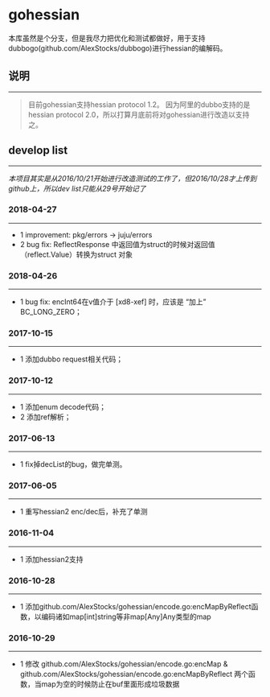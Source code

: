 # gohessian #
本库虽然是个分支，但是我尽力把优化和测试都做好，用于支持dubbogo(github.com/AlexStocks/dubbogo)进行hessian的编解码。

## 说明 ##
---
> 目前gohessian支持hessian protocol 1.2。
> 因为阿里的dubbo支持的是hessian protocol 2.0，所以打算月底前将对gohessian进行改造以支持之。

## develop list ##
---
*本项目其实是从2016/10/21开始进行改造测试的工作了，但2016/10/28才上传到github上，所以dev list只能从29号开始记了*

### 2018-04-27 ###
---
- 1 improvement: pkg/errors -> juju/errors
- 2 bug fix:  ReflectResponse 中返回值为struct的时候对返回值（reflect.Value）转换为struct 对象

### 2018-04-26 ###
---
- 1 bug fix: encInt64在v值介于 [xd8-xef]   时，应该是 “加上” BC_LONG_ZERO；

### 2017-10-15 ###
---
- 1 添加dubbo request相关代码；

### 2017-10-12 ###
---
- 1 添加enum decode代码；
- 2 添加ref解析；

### 2017-06-13 ###
---
- 1 fix掉decList的bug，做完单测。

### 2017-06-05 ###
---
- 1 重写hessian2 enc/dec后，补充了单测

### 2016-11-04 ###
---
- 1 添加hessian2支持

### 2016-10-28 ###
---
- 1 添加github.com/AlexStocks/gohessian/encode.go:encMapByReflect函数，以编码诸如map[int]string等非map[Any]Any类型的map

### 2016-10-29 ###
---
- 1 修改 github.com/AlexStocks/gohessian/encode.go:encMap & github.com/AlexStocks/gohessian/encode.go:encMapByReflect 两个函数，当map为空的时候防止在buf里面形成垃圾数据

